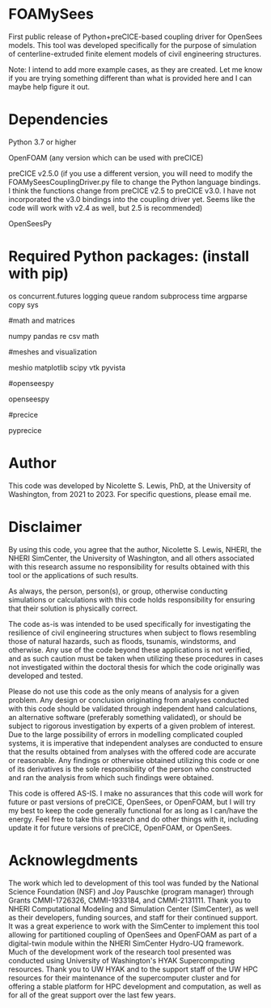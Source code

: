 # FOAMySees
First public release of Python+preCICE-based coupling driver for OpenSees models. This tool was developed specifically for the purpose of simulation of centerline-extruded finite element models of civil engineering structures. 

Note: I intend to add more example cases, as they are created. Let me know if you are trying something different than what is provided here and I can maybe help figure it out. 

# Dependencies
Python 3.7 or higher

OpenFOAM (any version which can be used with preCICE)

preCICE v2.5.0 (if you use a different version, you will need to modify the FOAMySeesCouplingDriver.py file to change the Python language bindings. I think the functions change from preCICE v2.5 to preCICE v3.0. I have not incorporated the v3.0 bindings into the coupling driver yet. Seems like the code will work with v2.4 as well, but 2.5 is recommended)

OpenSeesPy 

# Required Python packages: (install with pip)

os
concurrent.futures
logging
queue
random
subprocess
time
argparse
copy
sys

#math and matrices

numpy 
pandas
re
csv
math

#meshes and visualization

meshio
matplotlib
scipy
vtk
pyvista 

#openseespy

openseespy 

#precice

pyprecice

# Author
This code was developed by Nicolette S. Lewis, PhD, at the University of Washington, from 2021 to 2023. For specific questions, please email me.  

# Disclaimer
By using this code, you agree that the author, Nicolette S. Lewis, NHERI, the NHERI SimCenter, the University of Washington, and all others associated with this research assume no responsibility for results obtained with this tool or the applications of such results. 

As always, the person, person(s), or group, otherwise conducting simulations or calculations with this code holds responsibility for ensuring that their solution is physically correct. 

The code as-is was intended to be used specifically for investigating the resilience of civil engineering structures when subject to flows resembling those of natural hazards, such as floods, tsunamis, windstorms, and otherwise. Any use of the code beyond these applications is not verified, and as such caution must be taken when utilizing these procedures in cases not investigated within the doctoral thesis for which the code originally was developed and tested. 

Please do not use this code as the only means of analysis for a given problem. Any design or conclusion originating from analyses conducted with this code should be validated through independent hand calculations, an alternative software (preferably something validated), or should be subject to rigorous investigation by experts of a given problem of interest. Due to the large possibility of errors in modelling complicated coupled systems, it is imperative that independent analyses are conducted to ensure that the results obtained from analyses with the offered code are accurate or reasonable. Any findings or otherwise obtained utilizing this code or one of its derivatives is the sole responsibility of the person who constructed and ran the analysis from which such findings were obtained. 

This code is offered AS-IS. I make no assurances that this code will work for future or past versions of preCICE, OpenSees, or OpenFOAM, but I will try my best to keep the code generally functional for as long as I can/have the energy. Feel free to take this research and do other things with it, including update it for future versions of preCICE, OpenFOAM, or OpenSees.

# Acknowlegdments
The work which led to development of this tool was funded by the National Science Foundation (NSF) and Joy Pauschke (program manager) through Grants CMMI-1726326, CMMI-1933184, and CMMI-2131111. Thank you to NHERI Computational Modeling and Simulation Center (SimCenter), as well as their developers, funding sources, and staff for their continued support. It was a great experience to work with the SimCenter to implement this tool allowing for partitioned coupling of OpenSees and OpenFOAM as part of a digital-twin module within the NHERI SimCenter Hydro-UQ framework. Much of the development work of the research tool presented was conducted using University of Washington's HYAK Supercomputing resources. Thank you to UW HYAK and to the support staff of the UW HPC resources for their maintenance of the supercomputer cluster and for offering a stable platform for HPC development and computation, as well as for all of the great support over the last few years.  
